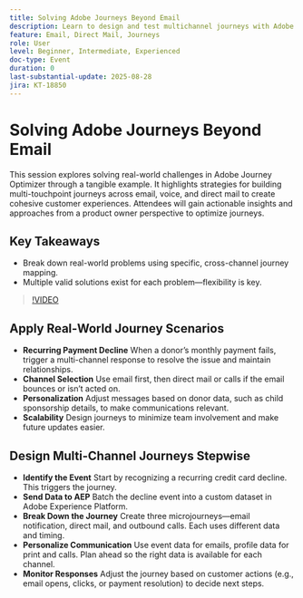 ```yaml
---
title: Solving Adobe Journeys Beyond Email
description: Learn to design and test multichannel journeys with Adobe Journey Optimizer, using test profiles, event data, and real-world scenarios for optimal engagement.
feature: Email, Direct Mail, Journeys
role: User
level: Beginner, Intermediate, Experienced
doc-type: Event
duration: 0
last-substantial-update: 2025-08-28
jira: KT-18850
---
```


# Solving Adobe Journeys Beyond Email

This session explores solving real-world challenges in Adobe Journey Optimizer through a tangible example. It highlights strategies for building multi-touchpoint journeys across email, voice, and direct mail to create cohesive customer experiences. Attendees will gain actionable insights and approaches from a product owner perspective to optimize journeys.

## Key Takeaways

* Break down real-world problems using specific, cross-channel journey mapping.
* Multiple valid solutions exist for each problem—flexibility is key.

>[!VIDEO](https://video.tv.adobe.com/v/3471331/?learn=on&enablevpops)

## Apply Real-World Journey Scenarios

* **Recurring Payment Decline** When a donor’s monthly payment fails, trigger a multi-channel response to resolve the issue and maintain relationships.
* **Channel Selection** Use email first, then direct mail or calls if the email bounces or isn’t acted on.
* **Personalization** Adjust messages based on donor data, such as child sponsorship details, to make communications relevant.
* **Scalability** Design journeys to minimize team involvement and make future updates easier.

## Design Multi-Channel Journeys Stepwise

* **Identify the Event** Start by recognizing a recurring credit card decline. This triggers the journey.
* **Send Data to AEP** Batch the decline event into a custom dataset in Adobe Experience Platform.
* **Break Down the Journey** Create three microjourneys—email notification, direct mail, and outbound calls. Each uses different data and timing.
* **Personalize Communication** Use event data for emails, profile data for print and calls. Plan ahead so the right data is available for each channel.
* **Monitor Responses** Adjust the journey based on customer actions (e.g., email opens, clicks, or payment resolution) to decide next steps.
